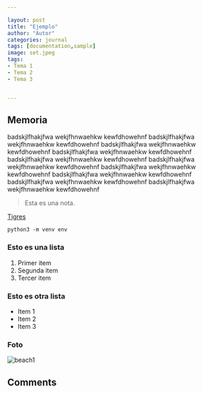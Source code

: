 ```yaml
---

layout: post
title: "Ejemplo"
author: "Autor"
categories: journal
tags: [documentation,sample]
image: set.jpeg
tags:
- Tema 1
- Tema 2
- Tema 3


---
```


## Memoria

badskjlfhakjfwa wekjfhnwaehkw kewfdhowehnf badskjlfhakjfwa wekjfhnwaehkw kewfdhowehnf  badskjlfhakjfwa wekjfhnwaehkw kewfdhowehnf  badskjlfhakjfwa wekjfhnwaehkw kewfdhowehnf badskjlfhakjfwa wekjfhnwaehkw kewfdhowehnf badskjlfhakjfwa wekjfhnwaehkw kewfdhowehnf  badskjlfhakjfwa wekjfhnwaehkw kewfdhowehnf  badskjlfhakjfwa wekjfhnwaehkw kewfdhowehnf badskjlfhakjfwa wekjfhnwaehkw kewfdhowehnf badskjlfhakjfwa wekjfhnwaehkw kewfdhowehnf 

> Esta es una nota.

[Tigres](https://es.wikipedia.org/wiki/Panthera_tigris)

```
python3 -m venv env
```

### Esto es una lista
1. Primer item
2. Segunda item
3. Tercer item


### Esto es otra lista
- Item 1
- Item 2
- Item 3


### Foto
![beach1](https://user-images.githubusercontent.com/117201437/199332593-592e330b-e5df-4d22-a1e4-528de6bbcae3.jpg)


## Comments
<script src="https://giscus.app/client.js"
        data-repo="alexvillanuevacabrera/alexvillanuevacabrera.github.io"
        data-repo-id="R_kgDOIWlOKg"
        data-category="General"
        data-category-id="DIC_kwDOIWlOKs4CSUYR"
        data-mapping="pathname"
        data-strict="0"
        data-reactions-enabled="1"
        data-emit-metadata="0"
        data-input-position="bottom"
        data-theme="light"
        data-lang="es"
        crossorigin="anonymous"
        async>
</script>
